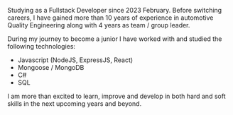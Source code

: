 Studying as a Fullstack Developer since 2023 February. Before switching careers, I have gained more than 10 years of experience in automotive Quality Engineering along with 4 years as team / group leader.

During my journey to become a junior I have worked with and studied the following technologies:
- Javascript (NodeJS, ExpressJS, React)
- Mongoose / MongoDB
- C#
- SQL

I am more than excited to learn, improve and develop in both hard and soft skills in the next upcoming years and beyond.
